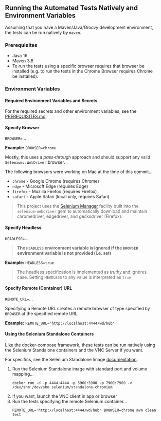 ## Running the Automated Tests Natively and Environment Variables
Assuming that you have a Maven/Java/Groovy development environment,
the tests can be run natively by `maven`.

### Prerequisites
* Java 16
* Maven 3.8
* To run the tests using a specific browser requires that browser
be installed
(e.g. to run the tests in the Chrome Browser requires
Chrome be installed).

### Environment Variables
#### Required Environment Variables and Secrets
For the required secrets and other environment variables,
see the [PREREQUISITES.md](PREREQUISITES.md)

#### Specify Browser
`BROWSER=`...

**Example:**
`BROWSER=chrome`

Mostly, this uses a _pass-through_ approach and should support any
valid `Selenium::WebDriver` browser.

The following browsers were working on Mac at the time of this commit...
* `chrome` - Google Chrome (requires Chrome)
* `edge` - Microsoft Edge (requires Edge)
* `firefox` - Mozilla Firefox (requires Firefox)
* `safari` - Apple Safari (local only, requires Safari)

> This project uses the
> [Selenium Manager](https://www.selenium.dev/blog/2022/introducing-selenium-manager/)
> facility built into the `selenium-webdriver` gem to automatically
> download and maintain chromedriver, edgedriver,
> and geckodriver (Firefox).

#### Specify Headless
`HEADLESS=`...

> **The `HEADLESS` environment variable is ignored if the `BROWSER`
> environment variable is not provided (i.e. set)**

**Example:**
`HEADLESS=true`

> The headless specification is implemented as _truthy_
> and ignores case.  Setting `HEADLESS` to any value
> is interpreted as `true`

#### Specify Remote (Container) URL
`REMOTE_URL=`...

Specifying a Remote URL creates a remote browser of type
specified by `BROWSER` at the specified remote URL

 **Example:**
`REMOTE_URL='http://localhost:4444/wd/hub'`

#### Using the Selenium Standalone Containers
Like the docker-compose framework, these tests can be run natively
using the Selenium Standalone containers and the VNC Server
if you want.

For specifics, see the Selenium Standalone Image
[documentation](https://github.com/SeleniumHQ/docker-selenium).

1. Run the Selenium Standalone image with standard port and volume mapping...
   ```
   docker run -d -p 4444:4444 -p 5900:5900 -p 7900:7900 -v /dev/shm:/dev/shm selenium/standalone-chromium
   ```
2. If you want, launch the VNC client in app or browser
3. Run the tests specifying the remote Selenium container...
   ```
   REMOTE_URL='http://localhost:4444/wd/hub' BROWSER=chrome mvn clean test
   ```

